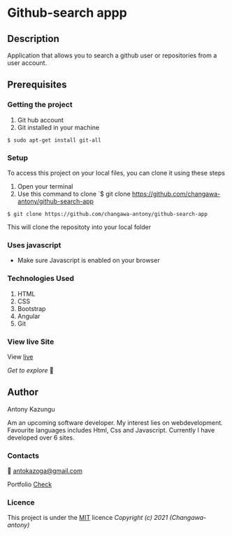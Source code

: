 # Github-search appp
## Description
Application that allows you to search a github user or repositories from a user account.
## Prerequisites
### Getting the project
1. Git hub account
2. Git installed in your machine
```
$ sudo apt-get install git-all
```
### Setup
To access this project on your local files, you can clone it using these steps
1. Open your terminal
1. Use this command to clone `$ git clone https://github.com/changawa-antony/github-search-app
```
$ git clone https://github.com/changawa-antony/github-search-app
```
 This will clone the repositoty into your local folder
### Uses javascript
* Make sure Javascript is enabled on your browser

### Technologies Used
1. HTML
2. CSS
3. Bootstrap
4. Angular
5. Git
### View live Site
View [live]()

*Get to explore* :rocket:
## Author
Antony Kazungu

Am an upcoming software developer. My interest lies on webdevelopment. Favourite languages includes Html, Css and Javascript. Currently I have developed over 6 sites.
### Contacts
:email: antokazoga@gmail.com

Portfolio [Check](https://changawa-antony.github.io/my-portfolio/)
### Licence
This project is under the  [MIT](LICENSE) licence
*Copyright (c) 2021 (Changawa-antony)*
